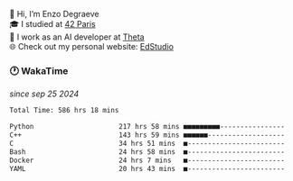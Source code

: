 👋 Hi, I’m Enzo Degraeve <br>
🎓 I studied at [42 Paris](https://42.fr/)<br>
💼 I work as an AI developer at [Theta](https://theta.mc/)<br>
🌐 Check out my personal website: [EdStudio](https://edstudio.fr/)

### 🕐 WakaTime
*since sep 25 2024*

<!--START_SECTION:waka-->

```txt
Total Time: 586 hrs 18 mins

Python                     217 hrs 58 mins ■■■■■■■■■----------------   35.83 %
C++                        143 hrs 59 mins ■■■■■■-------------------   23.67 %
C                          34 hrs 51 mins  ■------------------------   05.73 %
Bash                       24 hrs 58 mins  ■------------------------   04.10 %
Docker                     24 hrs 7 mins   ■------------------------   03.96 %
YAML                       20 hrs 43 mins  ■------------------------   03.41 %
```

<!--END_SECTION:waka-->
